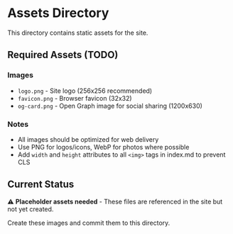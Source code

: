 # Assets Directory

This directory contains static assets for the site.

## Required Assets (TODO)

### Images
- `logo.png` - Site logo (256x256 recommended)
- `favicon.png` - Browser favicon (32x32)
- `og-card.png` - Open Graph image for social sharing (1200x630)

### Notes
- All images should be optimized for web delivery
- Use PNG for logos/icons, WebP for photos where possible
- Add `width` and `height` attributes to all `<img>` tags in index.md to prevent CLS

## Current Status
⚠️ **Placeholder assets needed** - These files are referenced in the site but not yet created.

Create these images and commit them to this directory.
